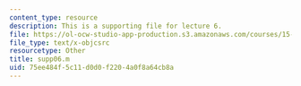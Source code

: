 ```yaml
---
content_type: resource
description: This is a supporting file for lecture 6.
file: https://ol-ocw-studio-app-production.s3.amazonaws.com/courses/15-450-analytics-of-finance-fall-2010/75ee484f5c11d0d0f2204a0f8a64cb8a_supp06.m
file_type: text/x-objcsrc
resourcetype: Other
title: supp06.m
uid: 75ee484f-5c11-d0d0-f220-4a0f8a64cb8a
---
```

